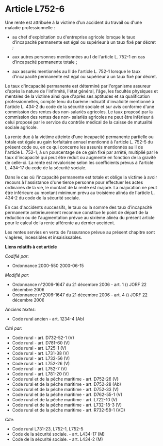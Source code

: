 # Article L752-6

Une rente est attribuée à la victime d'un accident du travail ou d'une maladie professionnelle :

- au chef d'exploitation ou d'entreprise agricole lorsque le taux d'incapacité permanente est égal ou supérieur à un taux
fixé par décret ;

- aux autres personnes mentionnées au I de l'article L. 752-1 en cas d'incapacité permanente totale ;

- aux assurés mentionnés au II de l'article L. 752-1 lorsque le taux d'incapacité permanente est égal ou supérieur à un taux
fixé par décret.

Le taux d'incapacité permanente est déterminé par l'organisme assureur d'après la nature de l'infirmité, l'état général,
l'âge, les facultés physiques et mentales de la victime ainsi que d'après ses aptitudes et sa qualification professionnelles,
compte tenu du barème indicatif d'invalidité mentionné à l'article L. 434-2 du code de la sécurité sociale et sur avis
conforme d'une commission des rentes des non-salariés agricoles. Le taux proposé par la commission des rentes des non-
salariés agricoles ne peut être inférieur à celui proposé par le service du contrôle médical de la caisse de mutualité
sociale agricole.

La rente due à la victime atteinte d'une incapacité permanente partielle ou totale est égale au gain forfaitaire annuel
mentionné à l'article L. 752-5 du présent code ou, en ce qui concerne les assurés mentionnés au II de l'article L. 752-1, à
un pourcentage de ce gain fixé par arrêté, multiplié par le taux d'incapacité qui peut être réduit ou augmenté en fonction de
la gravité de celle-ci. La rente est revalorisée selon les coefficients prévus à l'article L. 434-17 du code de la sécurité
sociale.

Dans le cas où l'incapacité permanente est totale et oblige la victime à avoir recours à l'assistance d'une tierce personne
pour effectuer les actes ordinaires de la vie, le montant de la rente est majoré. La majoration ne peut être inférieure au
montant minimum prévu au troisième alinéa de l'article L. 434-2 du code de la sécurité sociale.

En cas d'accidents successifs, le taux ou la somme des taux d'incapacité permanente antérieurement reconnue constitue le
point de départ de la réduction ou de l'augmentation prévue au sixième alinéa du présent article pour le calcul de la rente
afférente au dernier accident.

Les rentes servies en vertu de l'assurance prévue au présent chapitre sont viagères, incessibles et insaisissables.

**Liens relatifs à cet article**

_Codifié par_:

  - Ordonnance 2000-550 2000-06-15

_Modifié par_:

  - Ordonnance n°2006-1647 du 21 décembre 2006 - art. 1 () JORF 22 décembre 2006
  - Ordonnance n°2006-1647 du 21 décembre 2006 - art. 4 () JORF 22 décembre 2006

_Anciens textes_:

  - Code rural ancien - art. 1234-4 (Ab)

_Cité par_:

  - Code rural - art. D732-52-1 (V)
  - Code rural - art. D781-60 (V)
  - Code rural - art. L725-1 (V)
  - Code rural - art. L731-38 (V)
  - Code rural - art. L732-56 (V)
  - Code rural - art. L752-26 (V)
  - Code rural - art. L752-7 (V)
  - Code rural - art. L781-20 (V)
  - Code rural et de la pêche maritime - art. D752-26 (V)
  - Code rural et de la pêche maritime - art. D752-28 (Ab)
  - Code rural et de la pêche maritime - art. D752-33 (V)
  - Code rural et de la pêche maritime - art. D762-55-1 (V)
  - Code rural et de la pêche maritime - art. L722-10 (V)
  - Code rural et de la pêche maritime - art. L732-18-3 (V)
  - Code rural et de la pêche maritime - art. R732-58-1 (VD)

_Cite_:

  - Code rural L731-23, L752-1, L752-5
  - Code de la sécurité sociale. - art. L434-17 (M)
  - Code de la sécurité sociale. - art. L434-2 (M)
